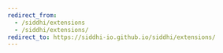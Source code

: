 ```yaml
---
redirect_from:
  - /siddhi/extensions
  - /siddhi/extensions/
redirect_to: https://siddhi-io.github.io/siddhi/extensions/
---
```


